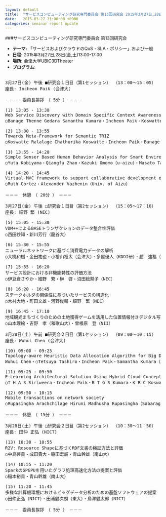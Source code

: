 ```yaml
---
layout: default
title:  "サービスコンピューティング研究専門委員会 第13回研究会 2015年3月27日,28日(金,土)13:00-17:00"
date:   2015-03-27 21:00:00 +0900
categories: seminar report update
---
```


###サービスコンピューティング研究専門委員会 第13回研究会
- __テーマ:__ 「サービスおよびクラウドのQoS・SLA・ポリシー」および一般
- __日程:__ 2015年3月27日,28日(金,土)13:00-17:00
- __場所:__ 会津大学UBIC3DTheater
- __プログラム:__

<pre>

3月27日(金) 午後 ■研究会１日目（第1セッション） （13：00～15：05）
座長: Incheon Paik (会津大)

－－－　委員長挨拶　（ 5分 ）　－－－

(1) 13:05 - 13:30
Web Service Discovery with Domain Specific Context Awareness
○Banage Thenne Gedara Samantha Kumara・Incheon Paik・Koswatte Ralalage Chathurika Koswatte・Akila Siriweera（University of Aizu）

(2) 13:30 - 13:55
Towards Meta-Framework for Semantic TRIZ
○Koswatte Ralalage Chathurika Koswatte・Incheon Paik・Banage Thenne Gedara Samantha Kumara（University of Aizu）

(3) 13:55 - 14:20
Simple Sensor Based Human Behavior Analysis for Smart Environment
○Yuta Kobiyama・Qiangfu Zhao・Kazuki Omomo（u-aizu）・Masato Taya（KDDI Lab）

(4) 14:20 - 14:45
Virtual-MVC framework to support collaborative development of Service-Oriented E-learning components
○Ruth Cortez・Alexander Vazhenin（Univ. of Aizu）

－－－　休憩　（ 20分 ）　－－－

3月27日(金) 午後 □研究会１日目（第2セッション） （15：05～17：10）
座長: 細野 繁 (NEC)

(5) 15:05 - 15:30
VDM++によるBASEトランザクションのデータ整合性評価
○西田紗知・新川芳行（龍谷大）

(6) 15:30 - 15:55
ニューラルネットワークに基づく消費電力データの解析
○大桃和樹・金田祐也・小檜山裕太（会津大）・多屋優人（KDDI研）・趙　強福（会津大）

(7) 15:55 - 16:20
サービス設計における非機能特性の評価方法
○伊豆倉さやか・細野　繁・榊　啓・沼田絵梨子（NEC）

(8) 16:20 - 16:45
ステークホルダの関係性に基づいたサービスの構造化
○木村大地・町田文雄・河野俊輔・細野　繁（NEC）

(9) 16:45 - 17:10
地域観光まちづくりのための土地獲得ゲームを活用した位置情報付きデジタル写真収集システムの開発
○山本理絵・吉野　孝（和歌山大）・曽根原　登（NII）

3月28日(土) 午前 ■研究会２日目（第1セッション） （09：00～10：15）
座長: Wuhui Chen (会津大)

(10) 09:00 - 09:25
Topology-aware Heuristic Data Allocation Algorithm for Big Data Infrastructure
Wuhui Chen・○Tetsuya Tashiro・Incheon Paik・Samantha Kumara（Aizu Univ.）

(11) 09:25 - 09:50
E-Learning Architectural Solution Using Hybrid Cloud Concept
○T H A S Siriweera・Incheon Paik・B T G S Kumara・K R C Koswatte（University of Aizu）

(12) 09:50 - 10:15
Mobile transactions on network society
○Rupasingha Arachchilage Hiruni Madhusha Rupasingha（Sabaragamuwa University of Sri Lanka）・Incheon Paik（University of Aizu）・Sugeeswari Lekamge（Nagaoka University of Technology）

－－－　休憩　（ 15分 ）　－－－

3月28日(土) 午後 □研究会２日目（第2セッション） （10：30～11：50）
座長: 田仲 正弘 (NICT)

(13) 10:30 - 10:55
R2V: Resource Shapeに基づくRDF文書の検証方法と評価
○中島啓貴・成田貴大・脇田宏威・青山幹雄（南山大）

(14) 10:55 - 11:20
SparkのGPGPUを用いたグラフ処理高速化方法の提案と評価
○稲本裕貴・青山幹雄（南山大）

(15) 11:20 - 11:45
多様な計算機環境におけるビッグデータ分析のための基盤ソフトウェアの提案
○田仲正弘（NICT）・田浦健次朗（東大）・鳥澤健太郎（NICT）

－－－　委員長挨拶　（ 5分 ）　－－－
</pre>

